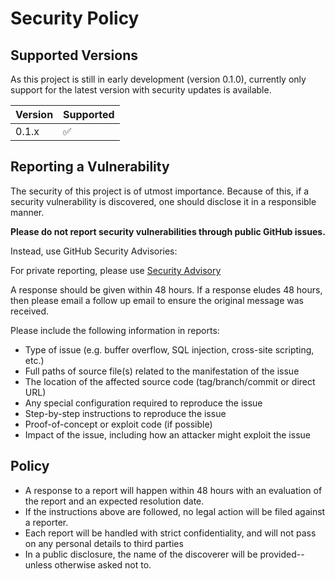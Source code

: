 # Security Policy

## Supported Versions

As this project is still in early development (version 0.1.0), currently only support for the latest version with security updates is available.

| Version | Supported          |
| ------- | ------------------ |
| 0.1.x   | :white_check_mark: |

## Reporting a Vulnerability

The security of this project is of utmost importance. Because of this, if a security vulnerability is discovered, one should disclose it in a responsible manner.

**Please do not report security vulnerabilities through public GitHub issues.**

Instead, use GitHub Security Advisories:

For private reporting, please use [Security Advisory](https://github.com/gituser12981u2/sec_msg/security/advisories/new)

A response should be given within 48 hours. If a response eludes 48 hours, then please email a follow up email to ensure the original message was received.

Please include the following information in reports:

- Type of issue (e.g. buffer overflow, SQL injection, cross-site scripting, etc.)
- Full paths of source file(s) related to the manifestation of the issue
- The location of the affected source code (tag/branch/commit or direct URL)
- Any special configuration required to reproduce the issue
- Step-by-step instructions to reproduce the issue
- Proof-of-concept or exploit code (if possible)
- Impact of the issue, including how an attacker might exploit the issue

## Policy

- A response to a report will happen within 48 hours with an evaluation of the report and an expected resolution date.
- If the instructions above are followed, no legal action will be filed against a reporter.
- Each report will be handled with strict confidentiality, and will not pass on any personal details to third parties
- In a public disclosure, the name of the discoverer will be provided--unless otherwise asked not to.
